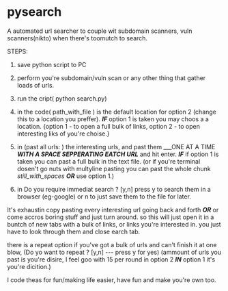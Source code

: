 # pysearch
A automated url searcher to couple wit subdomain scanners, vuln scanners(nikto) when there's toomutch to search.

STEPS:
1. save python script to PC
2. perform you're subdomain/vuln scan or any other thing that gather loads of urls.
3. run the cript( python search.py)


4. in the code( path_with_file ) is the default location for option 2 (change this to a location you preffer). ___IF___ option 1 is taken you may choos a a location. 
{option 1 - to open a full bulk of links, option 2 - to open interesting liks of you're choise.}

5. in (past all urls: ) the interesting urls, and past them ___ONE AT A TIME ___WITH A SPACE SEPPERATING EATCH URL___ and hit enter. ___IF___ if option 1 is taken
you can past a full bulk in the text file.
(or if you're terminal dosen't go nuts with multyline pasting you can past the whole chunk _still_with_spaces_ ___OR___ use option 1.)

6. in  Do you require immediat search ? [y,n] press y to search them in a browser (eg-google) or n to just save them to the file for later.

It's exhaustin copy pasting every interesting url going back and forth ___OR___ or come accros boring stuff and just turn around.
so this will just open it in a buntch of new tabs with a bulk of links, or links you're interested in.
you just have to look through them and close earch tab.

there is a repeat option if you've got a bulk of urls and can't finish it at one blow, (Do yo want to repeat ? [y,n] --- press y for yes)
(ammount of urls you past is you're disire, I feel goo with 15 per round in option 2 ___IN___ option 1 it's you're dicition.)

I code theas for fun/making life easier, have fun and make you're own too.
